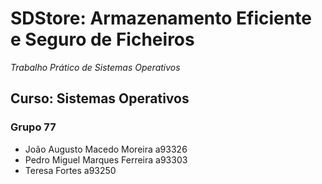 # SDStore: Armazenamento Eficiente e Seguro de Ficheiros
_Trabalho Prático de Sistemas Operativos_

## Curso: Sistemas Operativos

### Grupo 77 
* João Augusto Macedo Moreira a93326
* Pedro Miguel Marques Ferreira a93303
* Teresa Fortes a93250

